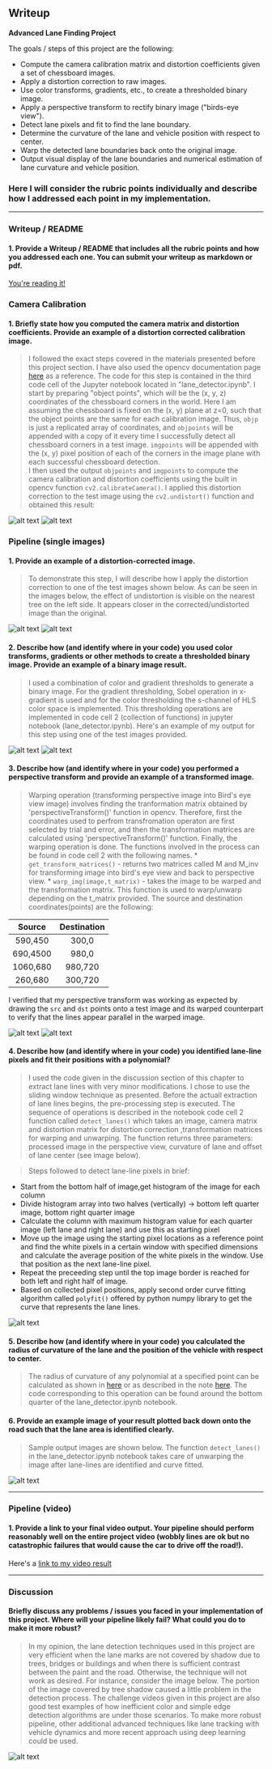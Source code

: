 ## Writeup


**Advanced Lane Finding Project**

The goals / steps of this project are the following:

* Compute the camera calibration matrix and distortion coefficients given a set of chessboard images.
* Apply a distortion correction to raw images.
* Use color transforms, gradients, etc., to create a thresholded binary image.
* Apply a perspective transform to rectify binary image ("birds-eye view").
* Detect lane pixels and fit to find the lane boundary.
* Determine the curvature of the lane and vehicle position with respect to center.
* Warp the detected lane boundaries back onto the original image.
* Output visual display of the lane boundaries and numerical estimation of lane curvature and vehicle position.

[//]: # (Image References)

[image0]: ./output_images/distorted_calibration1.png "Distorted"
[image1]: ./output_images/corrected_calibration1.png "Undistorted"
[image2]: ./output_images/distorted_test6.png "Original"
[image3]: ./output_images/corrected_test6.png "Undistorted"
[image4]: ./output_images/sobel_threshold.png "Soble x-gardient thresholded"
[image5]: ./output_images/hls_threshold.png "HLS - s-channel thresholded"
[image6]: ./output_images/original_image.png "Unwarped image"
[image7]: ./output_images/warped_image.png "Warped image"
[image8]: ./output_images/curve_fitted_image.png "Curve fitted image"
[image9]: ./output_images/before_detection.png "Reference image"
[image10]: ./output_images/after_detection.png "After lane detection"
[image11]: ./output_images/error_image.png "Challenges of detection"

[video1]: ./output_video.avi "Video"


### Here I will consider the rubric points individually and describe how I addressed each point in my implementation.  

---

### Writeup / README

#### 1. Provide a Writeup / README that includes all the rubric points and how you addressed each one.  You can submit your writeup as markdown or pdf.  

[You're reading it!](https://github.com/tesfamic/CarND-Advanced-Lane-Lines/edit/master/writeup.md)

### Camera Calibration

#### 1. Briefly state how you computed the camera matrix and distortion coefficients. Provide an example of a distortion corrected calibration image.

> I followed the exact steps covered in the materials presented before this project section. I have also used the opencv documentation page [here](https://docs.opencv.org/3.1.0/dc/dbb/tutorial_py_calibration.html) as a reference. The code for this step is contained in the third code cell of the Jupyter notebook located in "lane_detector.ipynb". 
I start by preparing "object points", which will be the (x, y, z) coordinates of the chessboard corners in the world. Here I am assuming the chessboard is fixed on the (x, y) plane at z=0, such that the object points are the same for each calibration image.  Thus, `objp` is just a replicated array of coordinates, and `objpoints` will be appended with a copy of it every time I successfully detect all chessboard corners in a test image.  `imgpoints` will be appended with the (x, y) pixel position of each of the corners in the image plane with each successful chessboard detection.  
I then used the output `objpoints` and `imgpoints` to compute the camera calibration and distortion coefficients using the built in opencv function `cv2.calibrateCamera()`.  I applied this distortion correction to the test image using the `cv2.undistort()` function and obtained this result: 

 ![alt text][image0] 
 ![alt text][image1] 

### Pipeline (single images)

#### 1. Provide an example of a distortion-corrected image.

>To demonstrate this step, I will describe how I apply the distortion correction to one of the test images shown below.
As can be seen in the images below, the effect of undistortion is visible on the nearest tree on the left side. It appears closer in the corrected/undistorted image than the original.

![alt text][image2]
![alt text][image3]

#### 2. Describe how (and identify where in your code) you used color transforms, gradients or other methods to create a thresholded binary image.  Provide an example of a binary image result.

> I used a combination of color and gradient thresholds to generate a binary image. For the gradient thresholding, Sobel operation in x-gradient is used and for the color thresholding the s-channel of HLS color space is implemented. This thresholding operations are implemented in code cell 2 (collection of functions) in jupyter notebook (lane_detector.ipynb). Here's an example of my output for this step using one of the test images provided.

![alt text][image4] 
![alt text][image5]

#### 3. Describe how (and identify where in your code) you performed a perspective transform and provide an example of a transformed image.

> Warping operation (transforming perspective image into Bird's eye view image) involves finding the tranformation matrix obtained by 'perspectiveTransform()' function in opencv. Therefore, first the coordinates used to perfrom transfromation operaton are first selected by trial and error, and then the transformation matrices are calculated using 'perspectiveTransform()' function. Finally, the warping operation is done. The functions involved in the process can be found in code cell 2 with the following names.
       * `get_transform_matrices()` - returns two matrices called M and M_inv for transforming image into bird's eye view and back to perspective view.
       * `warp_img(image,t_matrix)` - takes the image to be warped and the transformation matrix. This function is used to warp/unwarp depending on the t_matrix provided. 
The source and destination coordinates(points) are the following:

| Source        | Destination   | 
|:-------------:|:-------------:| 
| 590,450       | 300,0         | 
| 690,4500      | 980,0         |
| 1060,680      | 980,720       |
| 260,680       |300,720        |

I verified that my perspective transform was working as expected by drawing the `src` and `dst` points onto a test image and its warped counterpart to verify that the lines appear parallel in the warped image.

![alt text][image6] 
![alt text][image7]

#### 4. Describe how (and identify where in your code) you identified lane-line pixels and fit their positions with a polynomial?

>I used the code given in the discussion section of this chapter to extract lane lines with very minor modifications. I chose to use the sliding window technique as presented. Before the actuall extraction of lane lines begins, the pre-processing step is executed. The sequence of operations is described in the notebook code cell 2 function called `detect_lanes()` which takes an image, camera matrix and distortion matrix for distortion correction ,transformation matrices for warping and unwarping. The function returns three parameters: processed image in the perspective view, curvature of lane and offset of lane center (see image below).

>Steps followed to detect lane-line pixels in brief:
  * Start from the bottom half of image,get histogram of the image for each column
  * Divide histogram array into two halves (vertically) -> bottom left quarter image, bottom right quarter image
  * Calculate the column with maximum histogram value for each quarter image (left lane and right lane) and use this as starting pixel 
  * Move up the image using the starting pixel locations as a reference point and find the white pixels in a certain window with specified dimensions and calculate the average position of the white pixels in the window. Use that position as the next lane-line pixel.
  * Repeat the preceeding step until the top image border is reached for both left and right half of image.
  * Based on collected pixel positions, apply second order curve fitting algorithm called `polyfit()` offered by python numpy library to get the curve that represents the lane lines.

![alt text][image8] 

#### 5. Describe how (and identify where in your code) you calculated the radius of curvature of the lane and the position of the vehicle with respect to center.

> The radius of curvature of any polynomial at a specified point can be calculated as shown in [here](https://www.intmath.com/applications-differentiation/8-radius-curvature.php) or as described in the note [here](https://classroom.udacity.com/nanodegrees/nd013/parts/fbf77062-5703-404e-b60c-95b78b2f3f9e/modules/2b62a1c3-e151-4a0e-b6b6-e424fa46ceab/lessons/096009a1-3d76-4290-92f3-055961019d5e/concepts/2f928913-21f6-4611-9055-01744acc344f). The code corresponding to this operation can be found around the bottom quarter of the lane_detector.ipynb notebook.

#### 6. Provide an example image of your result plotted back down onto the road such that the lane area is identified clearly.

> Sample output images are shown below. The function `detect_lanes()` in the lane_detector.ipynb notebook takes care of unwarping the image after lane-lines are identified and curve fitted.

![alt text][image10]

---

### Pipeline (video)

#### 1. Provide a link to your final video output.  Your pipeline should perform reasonably well on the entire project video (wobbly lines are ok but no catastrophic failures that would cause the car to drive off the road!).

Here's a [link to my video result](./output_video.avi)

---

### Discussion

####  Briefly discuss any problems / issues you faced in your implementation of this project.  Where will your pipeline likely fail?  What could you do to make it more robust?

> In my opinion, the lane detection techniques used in this project are very efficient when the lane marks are not covered by shadow due to trees, bridges or buildings and when there is sufficient contrast between the paint and the road. Otherwise, the technique will not work as desired. For instance, consider the image below. The portion of the image covered by tree shadow caused a little problem in the detection process. The challenge videos given in this project are also good test examples of how inefficient color and simple edge detection algorithms are under those scenarios. 
> To make more robust pipeline, other additional advanced techniques like lane tracking with vehicle dynamics and more recent approach using deep learning could be used.

![alt text][image11]

